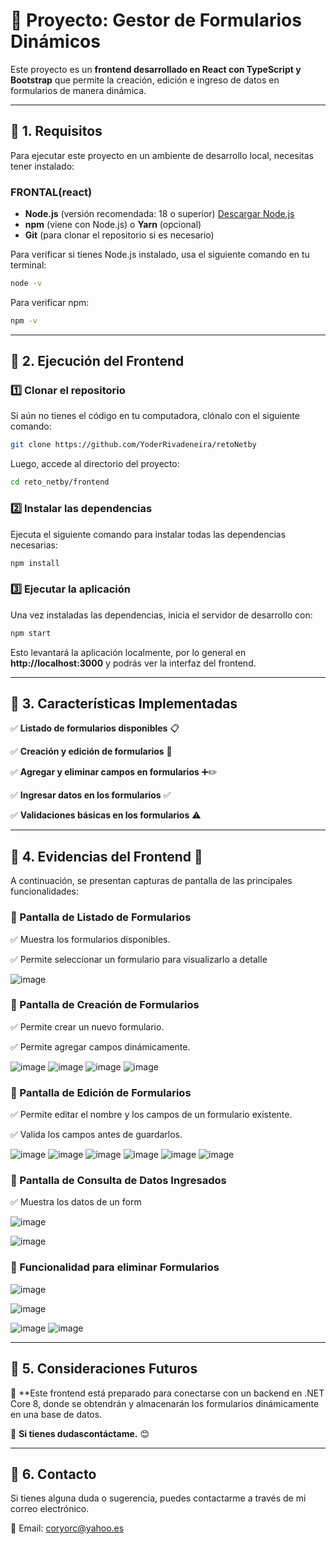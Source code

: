 # 🚀 Proyecto: Gestor de Formularios Dinámicos

Este proyecto es un **frontend desarrollado en React con TypeScript y Bootstrap** que permite la creación, edición e ingreso de datos en formularios de manera dinámica.

---

## 📌 1. Requisitos

Para ejecutar este proyecto en un ambiente de desarrollo local, necesitas tener instalado:


### FRONTAL(react)

- **Node.js** (versión recomendada: 18 o superior) [Descargar Node.js](https://nodejs.org/)
- **npm** (viene con Node.js) o **Yarn** (opcional)
- **Git** (para clonar el repositorio si es necesario)

Para verificar si tienes Node.js instalado, usa el siguiente comando en tu terminal:
```bash
node -v
```

Para verificar npm:
```bash
npm -v
```

---

## 📌 2. Ejecución del Frontend

### **1️⃣ Clonar el repositorio**
Si aún no tienes el código en tu computadora, clónalo con el siguiente comando:
```bash
git clone https://github.com/YoderRivadeneira/retoNetby
```
Luego, accede al directorio del proyecto:
```bash
cd reto_netby/frontend
```

### **2️⃣ Instalar las dependencias**
Ejecuta el siguiente comando para instalar todas las dependencias necesarias:
```bash
npm install
```

### **3️⃣ Ejecutar la aplicación**
Una vez instaladas las dependencias, inicia el servidor de desarrollo con:
```bash
npm start
```
Esto levantará la aplicación localmente, por lo general en **http://localhost:3000** y podrás ver la interfaz del frontend.

---

## 📌 3. Características Implementadas

✅ **Listado de formularios disponibles** 📋

✅ **Creación y edición de formularios** 📝

✅ **Agregar y eliminar campos en formularios** ➕✏️

✅ **Ingresar datos en los formularios** ✅

✅ **Validaciones básicas en los formularios** ⚠️



---

## 📌 4. Evidencias del Frontend 📸

A continuación, se presentan capturas de pantalla de las principales funcionalidades:

### **📍 Pantalla de Listado de Formularios**

✅ Muestra los formularios disponibles.

✅ Permite seleccionar un formulario para visualizarlo a detalle


![image](https://github.com/user-attachments/assets/fc86a35a-ba04-4f52-b40c-6d5897fb1237)



### **📍 Pantalla de Creación de Formularios**

✅ Permite crear un nuevo formulario.

✅ Permite agregar campos dinámicamente.


![image](https://github.com/user-attachments/assets/8659dd96-2ef9-4f4b-8c8b-430003ca3c0a)
![image](https://github.com/user-attachments/assets/620c481a-4404-4054-bb2c-6092206f1201)
![image](https://github.com/user-attachments/assets/2348dbce-7d23-4a2b-81d8-70757f903b7b)
![image](https://github.com/user-attachments/assets/e770f3e7-c3a0-47d3-b390-f93bdff255ad)





### **📍 Pantalla de Edición de Formularios**

✅ Permite editar el nombre y los campos de un formulario existente.

✅ Valida los campos antes de guardarlos.

![image](https://github.com/user-attachments/assets/b74f1a71-fa8a-43f0-bd91-b337b9053180)
![image](https://github.com/user-attachments/assets/cdb6b1b3-d263-48d9-b928-d094bde6a1ab)
![image](https://github.com/user-attachments/assets/83ad8016-5b0a-4b91-93d9-384d1822e30a)
![image](https://github.com/user-attachments/assets/17b7ef38-6427-401c-bbb7-1dc10e460868)
![image](https://github.com/user-attachments/assets/f6cb1b2d-24cc-4b4c-b55d-e63a49327733)
![image](https://github.com/user-attachments/assets/257a4ce9-59ec-4e00-8b25-0eed5d63b72f)





### **📍 Pantalla de Consulta de Datos Ingresados**

✅ Muestra los datos de un form

![image](https://github.com/user-attachments/assets/f1595f53-87d0-4acf-8dea-e19c34cfc569)

![image](https://github.com/user-attachments/assets/d70aee97-d731-44b9-ad14-1217f48277ee)







### **📍 Funcionalidad para eliminar Formularios**

![image](https://github.com/user-attachments/assets/8d30acd2-2adb-40a1-b545-e41261bc480a)


![image](https://github.com/user-attachments/assets/77ff9524-b8e4-4f70-ba4f-d11ba05048fa)

![image](https://github.com/user-attachments/assets/e7fccc71-51d5-41fa-8964-ee298e08b6c0)
![image](https://github.com/user-attachments/assets/1b5d45a6-0c6c-484a-8a69-a1b9b26d6cbc)






---

## 📌 5. Consideraciones Futuros

🚀 **Este frontend está preparado para conectarse con un backend en .NET Core 8, donde se obtendrán y almacenarán los formularios dinámicamente en una base de datos.



📍 **Si tienes dudascontáctame.** 😊

---

## 📌 6. Contacto
Si tienes alguna duda o sugerencia, puedes contactarme a través de mi correo electrónico.

📧 Email: [coryorc@yahoo.es](mailto:coryorc@yahoo.es)


